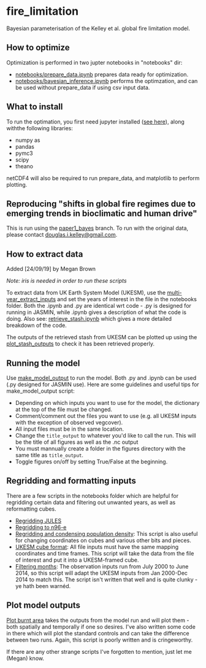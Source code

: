 # fire_limitation
Bayesian parameterisation of the Kelley et al. global fire limitation model.

## How to optimize
Optimization is performed in two jupter notebooks in "notebooks" dir:
* [notebooks/prepare_data.ipynb](https://github.com/rhyswhitley/fire_limitation/blob/master/notebooks/prepare_data.ipynb) prepares data ready for optimization.
* [notebooks/bayesian_inference.ipynb](https://github.com/rhyswhitley/fire_limitation/blob/master/notebooks/bayesian_inference.ipynb) performs the optimzation, and can be used without prepare_data if using csv input data.

## What to install
To run the optimation, you first need jupyter installed ([see here](https://jupyter.org/install.html)), along withthe following libraries:
* numpy as
* pandas
* pymc3 
* scipy
* theano

netCDF4 will also be required to run prepare_data, and matplotlib to perform plotting.

## Reproducing "shifts in global fire regimes due to emerging trends in bioclimatic and human drive"

This is run using the [paper1_bayes](https://github.com/rhyswhitley/fire_limitation/tree/paper1_bayes/notebooks) branch. 
To run with the original data, please contact [douglas.i.kelley@gmail.com](mailto:douglas.i.kelley@gmail.com).


## How to extract data
Added [24/09/19] by Megan Brown

_Note: iris is needed in order to run these scripts_

To extract data from UK Earth System Model (UKESM), use the [multi-year_extract_inputs](https://github.com/douglask3/UKESM-ConFire/tree/mb_Tree/notebooks/multi-year_extract_inputs.ipynb) and set the years of interest in the file in the notebooks folder.
Both the .ipynb and .py are identical wrt code - .py is designed for running in JASMIN, while .ipynb gives a description of what the code is doing.
Also see: [retrieve_stash.ipynb](https://github.com/douglask3/UKESM-ConFire/tree/mb_Tree/notebooks/retrieve_stash.ipynb) which gives a more detailed breakdown of the code.

The outputs of the retrieved stash from UKESM can be plotted up using the [plot_stash_outputs](https://github.com/douglask3/UKESM-ConFire/tree/mb_Tree/notebooks/plot_stash_outputs.ipynb) to check it has been retrieved properly.

## Running the model

Use [make_model_output](https://github.com/douglask3/UKESM-ConFire/tree/mb_Tree/notebooks/make_model_output2.ipynb) to run the model.
Both .py and .ipynb can be used (.py designed for JASMIN use).
Here are some guidelines and useful tips for make_model_output script:


* Depending on which inputs you want to use for the model, the dictionary at the top of the file must be changed.
* Comment/comment out the files you want to use (e.g. all UKESM inputs with the exception of observed vegcover).
* All input files must be in the same location.
* Change the ``title_output`` to whatever you'd like to call the run. This will be the title of all figures as well as the .nc output
* You must mannually create a folder in the figures directory with the same title as ``title_output``.
* Toggle figures on/off by setting True/False at the beginning.

## Regridding and formatting inputs

There are a few scripts in the notebooks folder which are helpful for regridding certain data and filtering out unwanted years, as well as reformatting cubes.

* [Regridding JULES](https://github.com/douglask3/UKESM-ConFire/tree/mb_Tree/notebooks/Regridding_JULES_data.ipynb)
* [Regridding to n96-e](https://github.com/douglask3/UKESM-ConFire/tree/mb_Tree/notebooks/regrid_nc.ipynb)
* [Regridding and condensing population density](https://github.com/douglask3/UKESM-ConFire/tree/mb_Tree/notebooks/pop_dens_regrid.ipynb):
This script is also useful for changing coordinates on cubes and various other bits and pieces.
* [UKESM cube format](https://github.com/douglask3/UKESM-ConFire/tree/mb_Tree/notebooks/formatting_files.ipynb): All file inputs must have the same mapping coordinates and time frames. This script will take the data from the file of interest and put it into a UKESM-framed cube.
* [Filtering months](https://github.com/douglask3/UKESM-ConFire/tree/mb_Tree/notebooks/filter_months.ipynb): The observation inputs run from July 2000 to June 2014, so this script will adapt the UKESM inputs from Jan 2000-Dec 2014 to match this.
The script isn't written that well and is quite clunky - ye hath been warn&eacute;d.

## Plot model outputs

[Plot burnt area](https://github.com/douglask3/UKESM-ConFire/tree/mb_Tree/notebooks/plot_burnt_area.ipynb) takes the outputs from the model run and will plot them - both spatially and temporally if one so desires.
I've also written some code in there which will plot the standard controls and can take the difference between two runs. Again, this script is poorly written and is cringeworthy. 

If there are any other strange scripts I've forgotten to mention, just let me (Megan) know.
